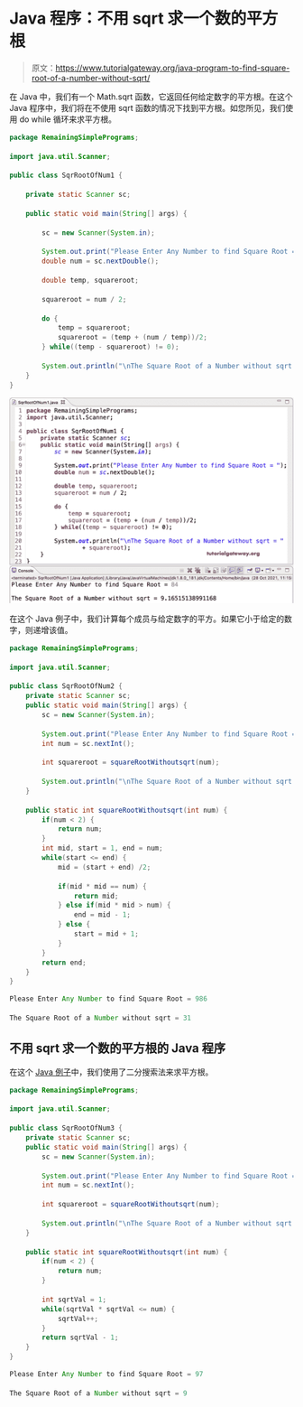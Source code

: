 # Java 程序：不用 sqrt 求一个数的平方根

> 原文：<https://www.tutorialgateway.org/java-program-to-find-square-root-of-a-number-without-sqrt/>

在 Java 中，我们有一个 Math.sqrt 函数，它返回任何给定数字的平方根。在这个 Java 程序中，我们将在不使用 sqrt 函数的情况下找到平方根。如您所见，我们使用 do while 循环来求平方根。

```java
package RemainingSimplePrograms;

import java.util.Scanner;

public class SqrRootOfNum1 {

	private static Scanner sc;

	public static void main(String[] args) {

		sc = new Scanner(System.in);

		System.out.print("Please Enter Any Number to find Square Root = ");
		double num = sc.nextDouble();

		double temp, squareroot;

		squareroot = num / 2;

		do {
			temp = squareroot;
			squareroot = (temp + (num / temp))/2;
		} while((temp - squareroot) != 0);

		System.out.println("\nThe Square Root of a Number without sqrt = " + squareroot);
	}
}
```

![Java Program to find Square Root of a Number without sqrt](img/36eb2a76886d38e240cd0e3a4e824671.png)

在这个 Java 例子中，我们计算每个成员与给定数字的平方。如果它小于给定的数字，则递增该值。

```java
package RemainingSimplePrograms;

import java.util.Scanner;

public class SqrRootOfNum2 {
	private static Scanner sc;
	public static void main(String[] args) {
		sc = new Scanner(System.in);

		System.out.print("Please Enter Any Number to find Square Root = ");
		int num = sc.nextInt();

		int squareroot = squareRootWithoutsqrt(num);

		System.out.println("\nThe Square Root of a Number without sqrt = " + squareroot);
	}

	public static int squareRootWithoutsqrt(int num) {
		if(num < 2) {
			return num;
		}
		int mid, start = 1, end = num;
		while(start <= end) {
			mid = (start + end) /2;

			if(mid * mid == num) {
				return mid;
			} else if(mid * mid > num) {
				end = mid - 1;
			} else {
				start = mid + 1;
			}
		}
		return end;
	}
}

```

```java
Please Enter Any Number to find Square Root = 986

The Square Root of a Number without sqrt = 31 
```

## 不用 sqrt 求一个数的平方根的 Java 程序

在这个 [Java 例子](https://www.tutorialgateway.org/learn-java-programs/)中，我们使用了二分搜索法来求平方根。

```java
package RemainingSimplePrograms;

import java.util.Scanner;

public class SqrRootOfNum3 {
	private static Scanner sc;
	public static void main(String[] args) {
		sc = new Scanner(System.in);

		System.out.print("Please Enter Any Number to find Square Root = ");
		int num = sc.nextInt();

		int squareroot = squareRootWithoutsqrt(num);

		System.out.println("\nThe Square Root of a Number without sqrt = " + squareroot);
	}

	public static int squareRootWithoutsqrt(int num) {
		if(num < 2) {
			return num;
		}

		int sqrtVal = 1;
		while(sqrtVal * sqrtVal <= num) {
			sqrtVal++;
		}
		return sqrtVal - 1;
	}
}

```

```java
Please Enter Any Number to find Square Root = 97

The Square Root of a Number without sqrt = 9
```